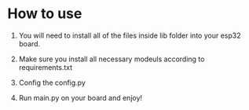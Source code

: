 # How to use 
1. You will need to install all of the files inside lib folder into your esp32 board. 

2.  Make sure you install all necessary modeuls according to requirements.txt 

3. Config the config.py 

4. Run main.py on your board and enjoy!